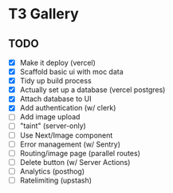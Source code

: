 # T3 Gallery

## TODO

- [x] Make it deploy (vercel)
- [x] Scaffold basic ui with moc data
- [x] Tidy up build process
- [x] Actually set up a database (vercel postgres)
- [x] Attach database to UI
- [x] Add authentication (w/ clerk)
- [ ] Add image upload
- [ ] "taint" (server-only)
- [ ] Use Next/Image component
- [ ] Error management (w/ Sentry)
- [ ] Routing/image page (parallel routes)
- [ ] Delete button (w/ Server Actions)
- [ ] Analytics (posthog)
- [ ] Ratelimiting (upstash)
